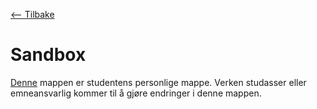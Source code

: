 [<-- Tilbake](/README.md)

# Sandbox

[Denne](.) mappen er studentens personlige mappe. Verken studasser eller emneansvarlig kommer til å gjøre endringer i denne mappen.